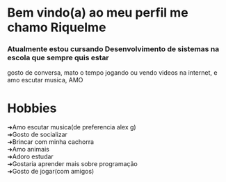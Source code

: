 # Bem vindo(a) ao meu perfil me chamo Riquelme

### Atualmente estou cursando Desenvolvimento de sistemas na escola que sempre quis estar

gosto de conversa, mato o tempo jogando ou vendo videos na internet, e amo escutar musica, AMO


# Hobbies
➜Amo escutar musica(de preferencia alex g) <br>
➜Gosto de socializar <br>
➜Brincar com minha cachorra <br>
➜Amo animais <br>
➜Adoro estudar <br>
➜Gostaria aprender mais sobre programação <br>
➜Gosto de jogar(com amigos) <br>
